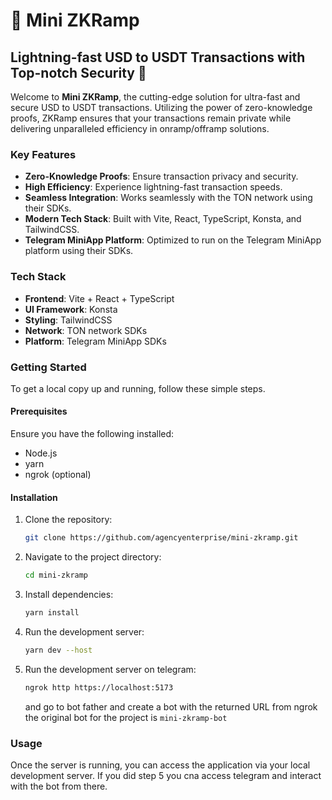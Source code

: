 # 🚀 Mini ZKRamp

## Lightning-fast USD to USDT Transactions with Top-notch Security 🔐

Welcome to **Mini ZKRamp**, the cutting-edge solution for ultra-fast and secure USD to USDT transactions. Utilizing the power of zero-knowledge proofs, ZKRamp ensures that your transactions remain private while delivering unparalleled efficiency in onramp/offramp solutions.

### Key Features

- **Zero-Knowledge Proofs**: Ensure transaction privacy and security.
- **High Efficiency**: Experience lightning-fast transaction speeds.
- **Seamless Integration**: Works seamlessly with the TON network using their SDKs.
- **Modern Tech Stack**: Built with Vite, React, TypeScript, Konsta, and TailwindCSS.
- **Telegram MiniApp Platform**: Optimized to run on the Telegram MiniApp platform using their SDKs.

### Tech Stack

- **Frontend**: Vite + React + TypeScript
- **UI Framework**: Konsta
- **Styling**: TailwindCSS
- **Network**: TON network SDKs
- **Platform**: Telegram MiniApp SDKs

### Getting Started

To get a local copy up and running, follow these simple steps.

#### Prerequisites

Ensure you have the following installed:

- Node.js
- yarn
- ngrok (optional)

#### Installation

1. Clone the repository:

   ```sh
   git clone https://github.com/agencyenterprise/mini-zkramp.git
   ```

2. Navigate to the project directory:

   ```sh
   cd mini-zkramp
   ```

3. Install dependencies:

   ```sh
   yarn install
   ```

4. Run the development server:

   ```sh
   yarn dev --host
   ```

5. Run the development server on telegram:

   ```sh
   ngrok http https://localhost:5173
   ```

   and go to bot father and create a bot with the returned URL from ngrok
   the original bot for the project is `mini-zkramp-bot`

### Usage

Once the server is running, you can access the application via your local development server.
If you did step 5 you cna access telegram and interact with the bot from there.
